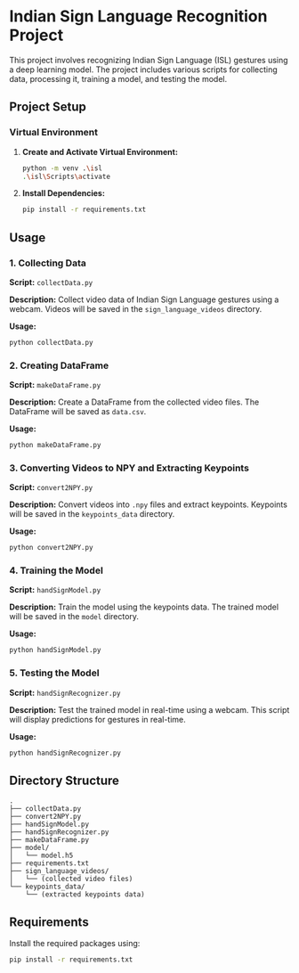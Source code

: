 # Indian Sign Language Recognition Project

This project involves recognizing Indian Sign Language (ISL) gestures using a deep learning model. The project includes various scripts for collecting data, processing it, training a model, and testing the model.

## Project Setup

### Virtual Environment

1. **Create and Activate Virtual Environment:**

   ```bash
   python -m venv .\isl
   .\isl\Scripts\activate
   ```

2. **Install Dependencies:**

   ```bash
   pip install -r requirements.txt
   ```

## Usage

### 1. Collecting Data

**Script:** `collectData.py`

**Description:** Collect video data of Indian Sign Language gestures using a webcam. Videos will be saved in the `sign_language_videos` directory.

**Usage:**

   ```bash
   python collectData.py
   ```

### 2. Creating DataFrame

**Script:** `makeDataFrame.py`

**Description:** Create a DataFrame from the collected video files. The DataFrame will be saved as `data.csv`.

**Usage:**

   ```bash
   python makeDataFrame.py
   ```

### 3. Converting Videos to NPY and Extracting Keypoints

**Script:** `convert2NPY.py`

**Description:** Convert videos into `.npy` files and extract keypoints. Keypoints will be saved in the `keypoints_data` directory.

**Usage:**

   ```bash
   python convert2NPY.py
   ```

### 4. Training the Model

**Script:** `handSignModel.py`

**Description:** Train the model using the keypoints data. The trained model will be saved in the `model` directory.

**Usage:**

   ```bash
   python handSignModel.py
   ```

### 5. Testing the Model

**Script:** `handSignRecognizer.py`

**Description:** Test the trained model in real-time using a webcam. This script will display predictions for gestures in real-time.

**Usage:**

   ```bash
   python handSignRecognizer.py
   ```

## Directory Structure

```
.
├── collectData.py
├── convert2NPY.py
├── handSignModel.py
├── handSignRecognizer.py
├── makeDataFrame.py
├── model/
│   └── model.h5
├── requirements.txt
├── sign_language_videos/
│   └── (collected video files)
└── keypoints_data/
    └── (extracted keypoints data)
```

## Requirements

Install the required packages using:

```bash
pip install -r requirements.txt
```